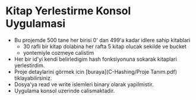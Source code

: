 # Kitap Yerlestirme Konsol Uygulamasi

 * Bu projemde 500 tane her birisi 0\' dan 499\'a kadar idlere sahip kitablari
   * 30 rafli bir kitap dolabina her rafta 5 kitap olucak sekilde ve bucket 
   * yontemiyle cozmeye calistim
 * Her bir id\'yi kendi belirledigim hash fonksiyonuna sokarak kitaplari yerlestirdim.
 * Proje detaylarini görmek icin [buraya](C-Hashing/Proje Tanım.pdf) tiklayabilirsiniz.
 * Dosya'ya read ve write islemleri binary olarak yapilmistir.
 * Uygulama konsol uzerinde calismaktadir.
